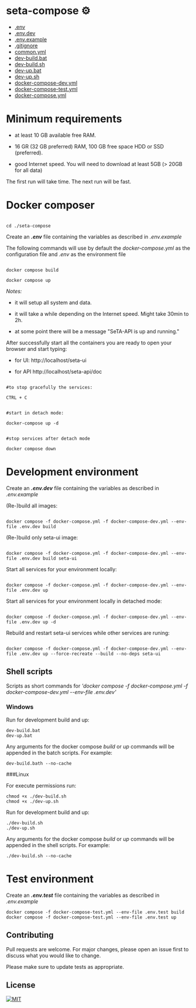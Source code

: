 # seta-compose ⚙️

* [.env](../seta-compose/.env)
* [.env.dev](../seta-compose/.env.dev)
* [.env.example](../seta-compose/.env.example)
* [.gitignore](../seta-compose/.gitignore)
* [common.yml](../seta-compose/common.yml)
* [dev-build.bat](../seta-compose/dev-build.bat)
* [dev-build.sh](../seta-compose/dev-build.sh)
* [dev-up.bat](../seta-compose/dev-up.bat)
* [dev-up.sh](../seta-compose/dev-up.sh)
* [docker-compose-dev.yml](../seta-compose/docker-compose-dev.yml)
* [docker-compose-test.yml](../seta-compose/docker-compose-test.yml)
* [docker-compose.yml](../seta-compose/docker-compose.yml)




# Minimum requirements
  
* at least 10 GB available free RAM.

* 16 GR (32 GB preferred) RAM, 100 GB free space HDD or SSD (preferred).

* good Internet speed. You will need to download at least 5GB (> 20GB for all data)


The first run will take time. The next run will be fast.
 

# Docker composer

```

cd ./seta-compose

```
  

Create an ***.env*** file containing the variables as described in *.env.example*

The following commands will use by default the *docker-compose.yml* as the configuration file and *.env* as the environment file

```

docker compose build

docker compose up

```

*Notes:*

- it will setup all system and data.

- it will take a while depending on the Internet speed. Might take 30min to 2h.

- at some point there will be a message "SeTA-API is up and running."

After successfully start all the containers you are ready to open your browser and start typing:
 

* for UI: http://localhost/seta-ui

* for API http://localhost/seta-api/doc
  

```

#to stop gracefully the services:

CTRL + C

```
 

```

#start in detach mode:

docker-compose up -d

```

```

#stop services after detach mode

docker compose down

```
 

# Development environment
  

Create an ***.env.dev*** file containing the variables as described in *.env.example*

  

(Re-)build all images:

```

docker compose -f docker-compose.yml -f docker-compose-dev.yml --env-file .env.dev build

```

  

(Re-)build only seta-ui image:

```

docker compose -f docker-compose.yml -f docker-compose-dev.yml --env-file .env.dev build seta-ui

```

Start all services for your environment locally:

```

docker compose -f docker-compose.yml -f docker-compose-dev.yml --env-file .env.dev up

```

  

Start all services for your environment locally in detached mode:

```

docker compose -f docker-compose.yml -f docker-compose-dev.yml --env-file .env.dev up -d

```

  

Rebuild and restart seta-ui services while other services are runing:

```

docker compose -f docker-compose.yml -f docker-compose-dev.yml --env-file .env.dev up --force-recreate --build --no-deps seta-ui

```

  ## Shell scripts
Scripts as short commands for *'docker compose -f docker-compose.yml -f docker-compose-dev.yml --env-file .env.dev'*

  ### Windows
  Run for development build and up:
 ```
dev-build.bat
dev-up.bat
 ```
Any arguments for the docker compose *build* or *up* commands will be appended in the batch scripts.
For example:
```
dev-build.bath --no-cache
 ```

###Linux

For execute permissions run:
```
chmod +x ./dev-build.sh
chmod +x ./dev-up.sh
```
Run for development build and up:
```
./dev-build.sh
./dev-up.sh
```
Any arguments for the docker compose *build* or *up* commands will be appended in the shell scripts.
For example:
```
./dev-build.sh --no-cache
```

# Test environment

Create an ***.env.test*** file containing the variables as described in *.env.example*
 
```
docker compose -f docker-compose-test.yml --env-file .env.test build
docker compose -f docker-compose-test.yml --env-file .env.test up
```

## Contributing

Pull requests are welcome. For major changes, please open an issue first to discuss what you would like to change.

Please make sure to update tests as appropriate.

## License

[![MIT][mit-badge]][mit-url]

[mit-badge]: https://img.shields.io/badge/license-mit-blue
[mit-url]: https://choosealicense.com/licenses/mit/


